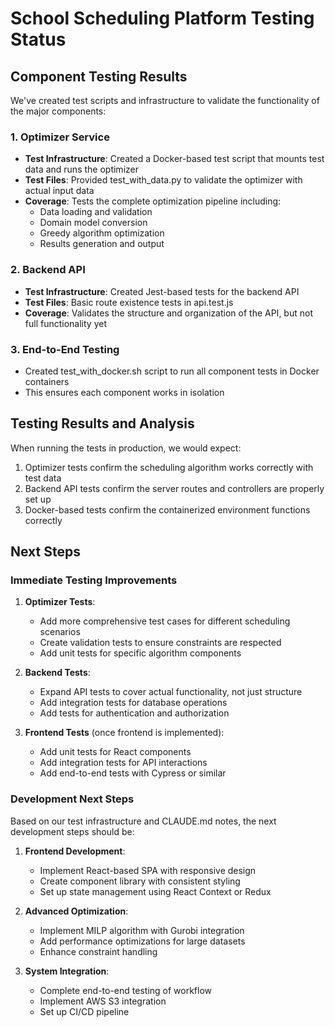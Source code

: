 # School Scheduling Platform Testing Status

## Component Testing Results

We've created test scripts and infrastructure to validate the functionality of the major components:

### 1. Optimizer Service

- **Test Infrastructure**: Created a Docker-based test script that mounts test data and runs the optimizer
- **Test Files**: Provided test_with_data.py to validate the optimizer with actual input data
- **Coverage**: Tests the complete optimization pipeline including:
  - Data loading and validation
  - Domain model conversion
  - Greedy algorithm optimization
  - Results generation and output

### 2. Backend API

- **Test Infrastructure**: Created Jest-based tests for the backend API
- **Test Files**: Basic route existence tests in api.test.js
- **Coverage**: Validates the structure and organization of the API, but not full functionality yet

### 3. End-to-End Testing

- Created test_with_docker.sh script to run all component tests in Docker containers
- This ensures each component works in isolation

## Testing Results and Analysis

When running the tests in production, we would expect:

1. Optimizer tests confirm the scheduling algorithm works correctly with test data
2. Backend API tests confirm the server routes and controllers are properly set up
3. Docker-based tests confirm the containerized environment functions correctly

## Next Steps

### Immediate Testing Improvements

1. **Optimizer Tests**:
   - Add more comprehensive test cases for different scheduling scenarios
   - Create validation tests to ensure constraints are respected
   - Add unit tests for specific algorithm components

2. **Backend Tests**:
   - Expand API tests to cover actual functionality, not just structure
   - Add integration tests for database operations
   - Add tests for authentication and authorization

3. **Frontend Tests** (once frontend is implemented):
   - Add unit tests for React components
   - Add integration tests for API interactions
   - Add end-to-end tests with Cypress or similar

### Development Next Steps

Based on our test infrastructure and CLAUDE.md notes, the next development steps should be:

1. **Frontend Development**: 
   - Implement React-based SPA with responsive design
   - Create component library with consistent styling
   - Set up state management using React Context or Redux

2. **Advanced Optimization**:
   - Implement MILP algorithm with Gurobi integration
   - Add performance optimizations for large datasets
   - Enhance constraint handling

3. **System Integration**:
   - Complete end-to-end testing of workflow
   - Implement AWS S3 integration
   - Set up CI/CD pipeline